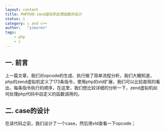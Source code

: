 ```yaml
---
layout: content
title: PHP内核-zend虚拟机处理函数的设计
status: 1 
category: c and c++
author:   "yimuren"
tags:
    - php
    - c
---
```


## 一. 前言

上一篇文章，我们对opcode的生成、执行做了简单流程分析，我们大概知道，php的zend虚拟机定义了173条指令，使用php的vld扩展，我们可以比较直观的看出，每条指令执行的顺序，在这里，我们想比较详细的分析一下，zend虚拟机如何处理php代码中自定义的函数调用的。

## 二. case的设计

在读代码之前，我们设计了一个case，然后用vld查看一下opcode；


